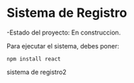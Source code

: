 <h1>Sistema de Registro</h1>

-Estado del proyecto: En construccion.

Para ejecutar el sistema, debes poner:

```npm install react```

sistema de registro2
